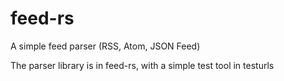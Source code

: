 # feed-rs
A simple feed parser (RSS, Atom, JSON Feed)

The parser library is in feed-rs, with a simple test tool in testurls
